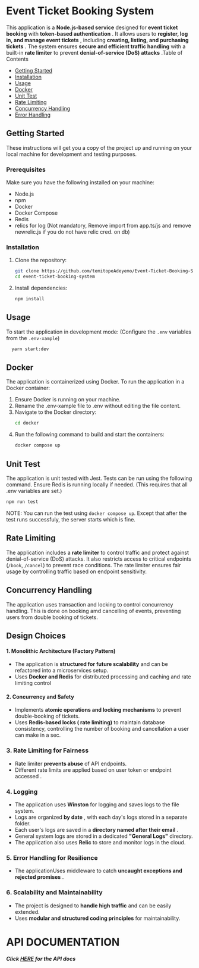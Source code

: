# Event Ticket Booking System

This application is a **Node.js-based service** designed for **event ticket booking** with  **token-based authentication** . It allows users to  **register, log in, and manage event tickets** , including  **creating, listing, and purchasing tickets** . The system ensures **secure and efficient traffic handling** with a built-in **rate limiter** to prevent  **denial-of-service (DoS) attacks** .Table of Contents

* [Getting Started]()
* [Installation]()
* [Usage]()
* [Docker](.)
* [Unit Test]()
* [Rate Limiting]()
* [Concurrency Handling]()
* [Error Handling]()

## Getting Started

These instructions will get you a copy of the project up and running on your local machine for development and testing purposes.

### Prerequisites

Make sure you have the following installed on your machine:

* Node.js
* npm
* Docker
* Docker Compose
* Redis
* relics for log (Not mandatory, Remove import from app.ts/js and remove newrelic.js if you do not have relic cred. on db)

### Installation

1. Clone the repository:
   ```bash
   git clone https://github.com/temitopeAdeyemo/Event-Ticket-Booking-System.git
   cd event-ticket-booking-system
   ```
2. Install dependencies:
   ```bash
   npm install
   ```

## Usage

To start the application in development mode: (Configure the `.env` variables from the `.env-xample`)

```bash
  yarn start:dev
```

## Docker

The application is containerized using Docker. To run the application in a Docker container:

1. Ensure Docker is running on your machine.
2. Rename the .env-xample file to .env without editing the file content.
3. Navigate to the Docker directory:
   ```bash
   cd docker
   ```
4. Run the following command to build and start the containers:
   ```bash
   docker compose up
   ```

## Unit Test

The application is unit tested with Jest. Tests can be run using the following command. Ensure Redis is running locally if needed. (This requires that all .env variables are set.)

```bash
npm run test 
```

NOTE: You can run the test using `docker compose up`. Except that after the test runs successfuly, the server starts which is fine.

## Rate Limiting

The application includes a **rate limiter** to control traffic and protect against denial-of-service (DoS) attacks. It also restricts access to critical endpoints (`/book`, `/cancel`) to prevent race conditions. The rate limiter ensures fair usage by controlling traffic based on endpoint sensitivity.

## Concurrency Handling

The application uses transaction and locking to control concurrency handling. This is done on booking amd cancelling of events, preventing users from double booking of tickets.

## Design Choices

#### 1. **Monolithic Architecture (Factory Pattern)**

* The application is **structured for future scalability** and can be refactored into a microservices setup.
* Uses **Docker and Redis** for distributed processing and caching and rate limiting control

#### 2. **Concurrency and Safety**

* Implements **atomic operations and locking mechanisms** to prevent double-booking of tickets.
* Uses **Redis-based locks ( rate limiting)** to maintain database consistency, controlling the number of booking and cancellation a user can make in a sec.

### 3. **Rate Limiting for Fairness**

* Rate limiter **prevents abuse** of API endpoints.
* Different rate limits are applied based on user token or endpoint accessed .

### 4. **Logging**

* The application uses **Winston** for logging and saves logs to the file system.
* Logs are organized  **by date** , with each day's logs stored in a separate folder.
* Each user's logs are saved in a  **directory named after their email** .
* General system logs are stored in a dedicated **"General Logs"** directory.
* The application also uses **Relic** to store and monitor logs in the cloud.

### 5. **Error Handling for Resilience**

* The applicationUses middleware to catch  **uncaught exceptions and rejected promises** .

### 6. **Scalability and Maintainability**

* The project is designed to **handle high traffic** and can be easily extended.
* Uses **modular and structured coding principles** for maintainability.

# API DOCUMENTATION

##### Click [HERE](https://documenter.getpostman.com/view/26421274/2sAYX9oLyf) for the API docs
